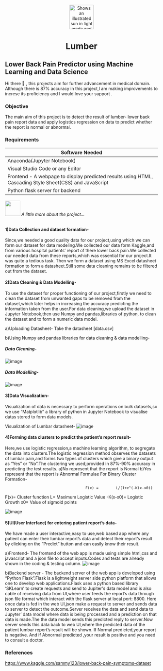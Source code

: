 <p align="center">
<picture>
  <source media="(prefers-color-scheme: dark)" srcset="https://user-images.githubusercontent.com/25423296/163456776-7f95b81a-f1ed-45f7-b7ab-8fa810d529fa.png" width="80">
  <source media="(prefers-color-scheme: light)" srcset="https://user-images.githubusercontent.com/25423296/163456779-a8556205-d0a5-45e2-ac17-42d089e3c3f8.png" width="80">
  <img alt="Shows an illustrated sun in light mode and a moon with stars in dark mode." src="https://user-images.githubusercontent.com/25423296/163456779-a8556205-d0a5-45e2-ac17-42d089e3c3f8.png" width="80">
<h1 align="center">Lumber</h1>
</picture> 
</p>


## Lower Back Pain Predictor using Machine Learning and Data Science
Hi there 👋 , this projects aim for further advancement in medical domain. 
Although there is 87% accuracy in this project,I am making improvements to increse its proficiency and  I would love your support .

### Objective
The main aim of this project is to detect the result of lumber- lower back pain
report data and apply logistics regression on data to predict whether the report
is normal or abnormal.
### Requirements
|  Software Needed |
|---------------------------------------------------------------------------------------------------------|
| Anaconda(Jupyter Notebook)                                                                              |
| Visual Studio Code or any Editor                                                                        |
| Frontend - A webpage to display predicted results using HTML, Cascading Style Sheet(CSS) and JavaScript |
| Python flask server for backend                                                                         |
 
###### <img src="https://media.giphy.com/media/VgCDAzcKvsR6OM0uWg/giphy.gif" width="50"> A little more about the project...

#### 1)Data Collection and dataset formation- 
Since,we needed a good quality data for our project,using which we can form our dataset for data modeling.We collected our data form Kaggle,and from various hospital patients’ report of there lower back pain.We collected our needed data from these reports,which was essential for our project.It was quite a tedious task. Then we form a dataset using MS Excel datasheet formation to form a datasheet.Still some data cleaning remains to be filtered out from the dataset.  

#### 2)Data Cleaning & Data Modelling-
To use the dataset for proper functioning of our project,firstly we need to clean the dataset from unwanted gaps to be removed from the dataset,which later helps in increasing the accuracy predicting the information taken from the user.For data cleaning,we upload the dataset in Jupyter Notebook,then use Numpy and pandas,libraries of python, to clean the dataset and to form a numeric data model.

a)Uploading Datasheet-
  Take the datasheet [data.csv]

b)Using Numpy and pandas libraries for data cleaning & data modelling-
 
##### Data Cleaning- 
![image](https://github.com/sungupt/Lumber/assets/49180136/aaaca843-b574-4bc0-8173-e73938db69a3)
 
##### Data Modelling- 
![image](https://github.com/sungupt/Lumber/assets/49180136/a1f766f6-7799-4b60-ae98-affc8e657717)

 
#### 3)Data Visualization-
Visualization of data is necessary to perform operations on bulk datasets,so we use “Matplotlib” a library of python in Jupyter Notebook to visualise datas
stored to form data models.

Visualization of Lumbar datasheet-
![image](https://github.com/sungupt/Lumber/assets/49180136/9a0a0a00-fa30-45eb-8bc4-9679107c17bf)

  
#### 4)Forming data clusters to predict the patient’s report result-
Here,we use logistic regression,a machine learning algorithm, to segregate the data into clusters.The logistic regression method observes the datasets of lumbar pain,and forms two types of clusters which give a binary output as “Yes” or “No”.The clustering we used,provided in 87%-90% accuracy in predicting the test results.
a)No represent that the report is Normal
b)Yes represent that the report is  Abnormal
Formulae For Binary Cluster Formation-
                               
                                         F(x) =        L/(1+e^(-K(x-x0))

F(x)= Cluster function
L= Maximum Logistic Value
-K(x-x0)= Logistic Growth
x0= Value of sigmoid points

![image](https://github.com/sungupt/Lumber/assets/49180136/2eab14de-ba92-4434-a2c8-c33d6d8a3603)

 
#### 5)UI(User Interface) for entering patient report’s data-
We have made a user interactive,easy to use,web based app where any patient can enter their lumbar report’s data and detect their report’s result by clicking on the “Predict” button and can easily know their result.

a)Frontend- The frontend of the web app is made using simple html,css and javascript and a json file to accept inputs.Codes and tests are already shown in the coding & testing column.
![image](https://github.com/sungupt/Lumber/assets/49180136/280f5f2f-dddc-4f04-847d-276bb866eb92)

b)Backend server - The backend server of the web app is developed using “Python Flask”.Flask is a lightweight server side python platform that allows one to develop web applications.Flask uses a python based library ‘SKLearn’ to create requests and send to Jupiter's data model and is also cable of receiving data from UI,where user feeds the report’s data through json file format which interact with the flask server at local port: 8800.
Here once data is fed in the web UI,json make a request to server and sends data to server to detect the outcome.Server receives the data and send data to Jupyter’ data model where data is being processed and a prediction on that data is made.The the data model sends this predicted reply to server.Now server sends this data back to web UI,where the predicted data of the patient lumbar report’s result will be shown.
If Normal predicted,your report is negative. And if Abnormal predicted ,your result is positive and you need to consult a doctor.  

### References
https://www.kaggle.com/sammy123/lower-back-pain-symptoms-dataset 
